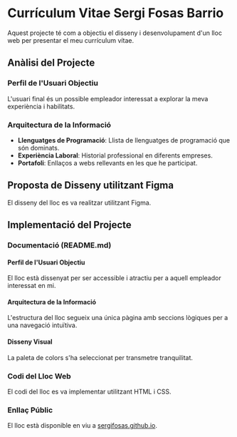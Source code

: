 # Currículum Vitae Sergi Fosas Barrio

Aquest projecte té com a objectiu el disseny i desenvolupament d'un lloc web per presentar el meu currículum vítae.

## Anàlisi del Projecte

### Perfil de l'Usuari Objectiu
L'usuari final és un possible empleador interessat a explorar la meva experiència i habilitats.

### Arquitectura de la Informació

- **Llenguatges de Programació**: Llista de llenguatges de programació que són dominats.
- **Experiència Laboral**: Historial professional en diferents empreses.
- **Portafoli**: Enllaços a webs rellevants en les que he participat.

## Proposta de Disseny utilitzant Figma

El disseny del lloc es va realitzar utilitzant Figma.

## Implementació del Projecte

### Documentació (README.md)

#### Perfil de l'Usuari Objectiu
El lloc està dissenyat per ser accessible i atractiu per a aquell empleador interessat en mi.

#### Arquitectura de la Informació
L'estructura del lloc segueix una única pàgina amb seccions lògiques per a una navegació intuïtiva.

#### Disseny Visual
La paleta de colors s'ha seleccionat per transmetre tranquilitat.

### Codi del Lloc Web

El codi del lloc es va implementar utilitzant HTML i CSS.

### Enllaç Públic

El lloc està disponible en viu a [sergifosas.github.io](https://sergifosas.github.io).

